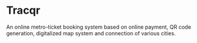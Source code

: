 # Tracqr
An online metro-ticket booking system based on online payment, QR code generation, digitalized map system and connection of various cities.
